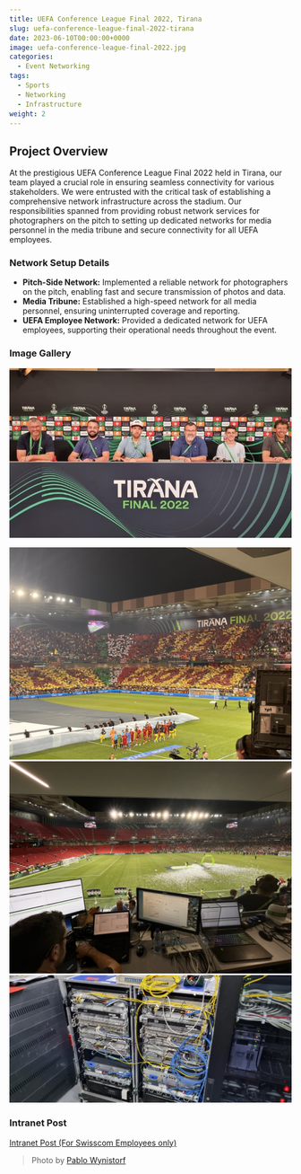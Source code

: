 ```yaml
---
title: UEFA Conference League Final 2022, Tirana
slug: uefa-conference-league-final-2022-tirana
date: 2023-06-10T00:00:00+0000
image: uefa-conference-league-final-2022.jpg
categories:
  - Event Networking
tags:
  - Sports
  - Networking
  - Infrastructure
weight: 2
---
```


## Project Overview

At the prestigious UEFA Conference League Final 2022 held in Tirana, our team played a crucial role in ensuring seamless connectivity for various stakeholders. We were entrusted with the critical task of establishing a comprehensive network infrastructure across the stadium. Our responsibilities spanned from providing robust network services for photographers on the pitch to setting up dedicated networks for media personnel in the media tribune and secure connectivity for all UEFA employees.


### Network Setup Details

- **Pitch-Side Network:** Implemented a reliable network for photographers on the pitch, enabling fast and secure transmission of photos and data.
- **Media Tribune:** Established a high-speed network for all media personnel, ensuring uninterrupted coverage and reporting.
- **UEFA Employee Network:** Provided a dedicated network for UEFA employees, supporting their operational needs throughout the event.

### Image Gallery
![The Team](team.jpg)

![](stadium.jpg)
![](media-tribune.jpg)
![](event-core.jpg)


### Intranet Post
[Intranet Post (For Swisscom Employees only)](https://intranet.swisscom.com/home/articles/tgeduj04/uefa_conference_league)

> Photo by [Pablo Wynistorf](https://www.pablo.one)


